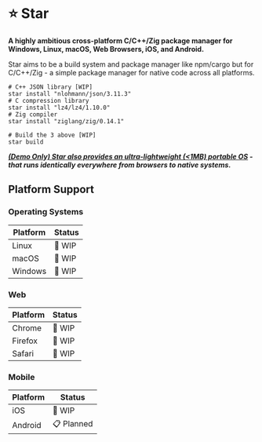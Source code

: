 # ⭐ Star

**A highly ambitious cross-platform C/C++/Zig package manager for Windows, Linux, macOS, Web Browsers, iOS, and Android.**

Star aims to be a build system and package manager like npm/cargo but for C/C++/Zig - a simple package manager for native code across all platforms.

```shell
# C++ JSON library [WIP]
star install "nlohmann/json/3.11.3"    
# C compression library 
star install "lz4/lz4/1.10.0"          
# Zig compiler
star install "ziglang/zig/0.14.1"     

# Build the 3 above [WIP]
star build                             
```

***[(Demo Only) Star also provides an ultra-lightweight (<1MB) portable OS](https://bobabree.github.io/star/) - that runs identically everywhere from browsers to native systems.***


## Platform Support

### Operating Systems
| Platform | Status     |
|----------|------------|
| Linux    | 🚧 WIP     |
| macOS    | 🚧 WIP     |
| Windows  | 🚧 WIP     |

### Web
| Platform | Status     |
|----------|------------|
| Chrome   | 🚧 WIP     |
| Firefox  | 🚧 WIP     |
| Safari   | 🚧 WIP     |

### Mobile
| Platform | Status     |
|----------|------------|
| iOS      | 🚧 WIP     |
| Android  | 📋 Planned |
